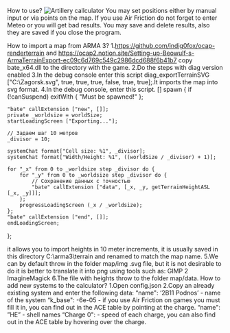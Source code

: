 How to use?
![Artillery callculator](https://github.com/qSlider/Arma-3-Artillery-Callculator/blob/master/image2.png)
You may set positions either by manual input or via points on the map.
If you use Air Friction do not forget to enter Meteo or you will get bad results.
You may save and delete results, also they are saved if you close the program.

How to import a map from ARMA 3?
1.https://github.com/indig0fox/ocap-renderterrain and https://ocap2.notion.site/Setting-up-Beowulf-s-ArmaTerrainExport-ec09c6d769c549c2986dcd688f6b41b7
copy bate_x64.dll to the directory with the game.
2.Do the steps with diag version enabled
3.In the debug console enter this script diag_exportTerrainSVG ["C:\Zagorsk.svg", true, true, true, false, true, true];.It imports the map into svg format.
4.In the debug console, enter this script.
[] spawn { 
    if (!canSuspend) exitWith { "Must be spawned!" }; 
 
    "bate" callExtension ["new", []]; 
    private _worldsize = worldSize; 
    startLoadingScreen ["Exporting..."]; 
 
    // Задаем шаг 10 метров 
    _divisor = 10; 
 
    systemChat format["Cell size: %1", _divisor]; 
    systemChat format["Width/Height: %1", ((worldSize / _divisor) + 1)]; 
 
    for "_x" from 0 to _worldsize step _divisor do { 
        for "_y" from 0 to _worldsize step _divisor do { 
            // Сохранение данных с точностью 
            "bate" callExtension ["data", [_x, _y, getTerrainHeightASL [_x, _y]]]; 
        }; 
        progressLoadingScreen (_x / _worldsize); 
    }; 
    "bate" callExtension ["end", []]; 
    endLoadingScreen; 
}; 


it allows you to import heights in 10 meter increments, it is usually saved in this directory C:\arma3\terrain and renamed to match the map name.
5.We can by default throw in the folder map/img .svg file, but it is not desirable to do it is better to translate it into png using tools such as:
GIMP 2
ImagineMagick
6.The file with heights throw to the folder map/data.
How to add new systems to the calculator?
1.Open config.json
2.Copy an already existing system and enter the following data:
“name": ‘2B11 Podnos’ - name of the system
“k_base": -6e-05 - if you use Air Friction on games you must fill it in, you can find out in the ACE table by pointing at the charge.
“name": ”HE” - shell names
“Charge 0": - speed of each charge, you can also find out in the ACE table by hovering over the charge.

